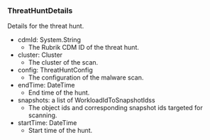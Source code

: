 ### ThreatHuntDetails
Details for the threat hunt.

- cdmId: System.String
  - The Rubrik CDM ID of the threat hunt.
- cluster: Cluster
  - The cluster of the scan.
- config: ThreatHuntConfig
  - The configuration of the malware scan.
- endTime: DateTime
  - End time of the hunt.
- snapshots: a list of WorkloadIdToSnapshotIdss
  - The object ids and corresponding snapshot ids targeted for scanning.
- startTime: DateTime
  - Start time of the hunt.
